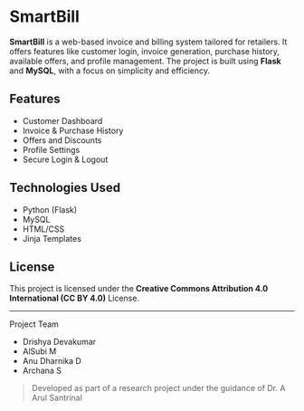 # SmartBill

**SmartBill** is a web-based invoice and billing system tailored for retailers. It offers features like customer login, invoice generation, purchase history, available offers, and profile management. The project is built using **Flask** and **MySQL**, with a focus on simplicity and efficiency.

## Features
- Customer Dashboard
- Invoice & Purchase History
- Offers and Discounts
- Profile Settings
- Secure Login & Logout

## Technologies Used
- Python (Flask)
- MySQL
- HTML/CSS
- Jinja Templates

## License
This project is licensed under the **Creative Commons Attribution 4.0 International (CC BY 4.0)** License.

---
 Project Team
- Drishya Devakumar  
- AlSubi M  
- Anu Dharnika D  
- Archana S  

> Developed as part of a research project under the guidance of Dr. A Arul Santrinal

